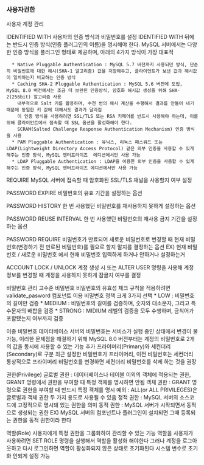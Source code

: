 ### 사용자권한

사용자 계정 관리

  IDENTIFIED WITH
    사용자의 인증 방식과 비밀번호를 설정
    IDENTIFIED WITH 뒤에는 반드시 인증 방식(인증 플러그인의 이름)을 명시해야 한다.
    MySQL 서버에서는 다양한 인증 방식을 플러그인 형태로 제공하며, 아래의 4가지 방식이 가장 대표적
  
      * Native Pluggable Authentication : MySQL 5.7 버전까지 사용되던 방식, 단순히 비밀번호에 대한 해시(SHA-1 알고리즘) 값을 저장해두고, 클라이언트가 보낸 값과 해시값이 일치하는지 비교하는 인증 방식
      * Caching SHA-2 Pluggable Authentication : MySQL 5.6 버전에 도입, MySQL 8.0 버전에서는 조금 더 보완된 인증방식, 암호화 해시값 생성을 위해 SHA-2(256bit) 알고리즘 사용
        내부적으로 Salt 키를 활용하며, 수천 번의 해시 계산을 수행해서 결과를 만들어 내기 때문에 동일한 키 값에 대해서도 결과가 달라짐
        이 인증 방식을 사용하려면 SSL/TLS 또는 RSA 키페어를 반드시 사용해야 하는데, 이를 위해 클라이언트에서 접속할 때 SSL 옵션을 활성화해야 한다.
        SCRAM(Salted Challenge Response Authentication Mechanism) 인증 방식을 사용
      * PAM Pluggable Authentication : 유닉스, 리눅스 패스워드 또는 LDAP(Lightweight Directory Access Protocol) 같은 외부 인증을 사용할 수 있게 해주는 인증 방식, MySQL 엔터프라이즈  에디션에서만 사용 가능
      * LDAP Pluggable Authentication : LDAP을 이용한 외부 인증을 사용할 수 있게 해주는 인증 방식, MySQL 엔터프라이즈 에디션에서만 사용 가능
  
  REQUIRE
    MySQL 서버에 접속할 때 암호화된 SSL/TLS 채널을 사용할지 여부 설정
  
  PASSWORD EXPIRE
    비밀번호의 유효 기간을 설정하는 옵션
  
  PASSWORD HISTORY
    한 번 사용했던 비밀번호를 재사용하지 못하게 설정하는 옵션
  
  PASSWORD REUSE INTERVAL
    한 번 사용했던 비밀번호의 재사용 금지 기간을 설정하는 옵션
  
  PASSWORD REQUIRE
    비밀번호가 만료되어 새로운 비밀번호로 변경할 때 현재 비밀번호(변경하기 전 만료된 비밀번호)를 필요로 할지 말지를 결정하는 옵션
    EX) 현재 비밀번호 / 새로운 비밀번호 에서 현재 비밀번호 입력하게 하거나 안하거나 설정하는거
  
  ACCOUNT LOCK / UNLOCK
    계정 생성 시 또는 ALTER USER 명령을 사용해 계정 정보를 변경할 때 계정을 사용하지 못하게 잠글지 여부를 결정

비밀번호 관리
  고수준 비밀번호
    비밀번호의 유효성 체크 규칙을 적용하려면 validate_pasword 컴포넌트 이용
    비밀번호 정책 크게 3가지 선택
      * LOW : 비밀번호의 길이만 검증
      * MEDIUM : 비밀번호의 길이를 검증하며, 숫자와 대소문자, 그리고 특수문자의 배합을 검증
      * STRONG : MIDIUM 레벨의 검증을 모두 수행하며, 금칙어가 포함됐는지 여부까지 검증

  이중 비밀번호
    데이터베이스 서버의 비밀번호는 서비스가 실행 중인 상태에서 변경이 불가능, 이러한 문제점을 해결하기 위해 MySQL 8.0 버전부터는 계정의 비밀번호로 2개의 값을 동시에 사용할 수 있는 기능 추가
    프라이머리(Primary)와 세컨더리(Secondary)로 구분 최근 설정한 비밀번호가 프라이머리, 이전 비밀번호는 세컨더리
    통상적으로 프라이머리 비밀번호를 변경하면 세컨더리 비밀번호를 삭제 하는 것을 권장

권한(Privilege)
  글로벌 권한 : 데이터베이스나 테이블 이외의 객체에 적용되는 권한, GRANT 명령에서 권한을 부여할 때 특정 객체를 명시하면 안됨
  객체 권한 : GRANT 명령으로 권한을 부여할 때 반드시 특정 객체를 명시
  예외 : ALL(or ALL PRIVILEGES)은 글로벌과 객체 권한 두 가지 용도로 사용될 수 있음
  정적 권한 : MySQL 서버의 소스코드에 고정적으로 명시돼 있는 권한을 의미
  동적 권한 : MySQL 서버가 시작되면서 동적으로 생성되는 권한
  EX) MySQL 서버의 컴포넌트나 플러그인이 설치되면 그때 등록되는 권한을 동적 권한이라 한다

역할(Role)
  사용자에게 특정 권한을 그룹화하여 관리할 수 있는 기능
  역할을 사용자가 사용하려면 SET ROLE 명령을 실행해서 역할을 활성화 해야한다
  그러나 계정을 로그아웃하고 다시 로그인하면 역할이 활성화되지 않은 상태로 초기화된다
  시스템 변수로 초기화 안되게 설정 가능
  
